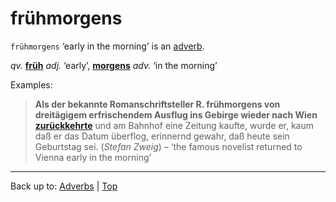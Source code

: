 # frühmorgens

`frühmorgens` ‘early in the morning’ is an [adverb](../../index.md).

*qv.* **[früh](../../../adjectives/f/fr/frueh.md)** *adj.* ‘early’, **[morgens](../../m/mo/morgens.md)** *adv.* ‘in the morning’

Examples:

> **Als der bekannte Romanschriftsteller R. frühmorgens von dreitägigem erfrischendem Ausflug ins Gebirge wieder nach Wien [zurückkehrte](../../../verbs/z/zu/zurueckkehren.md)** und am Bahnhof eine Zeitung kaufte, wurde er, kaum daß er das Datum überflog, erinnernd gewahr, daß heute sein Geburtstag sei. (*Stefan Zweig*) – ‘the famous novelist returned to Vienna early in the morning’

----

Back up to: [Adverbs](../../index.md) | [Top](../../../index.md)
